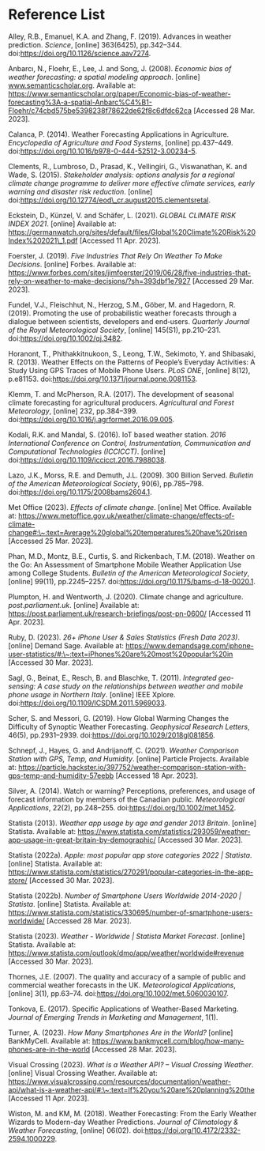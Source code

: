 # Reference List

Alley, R.B., Emanuel, K.A. and Zhang, F. (2019). Advances in weather prediction. _Science_, \[online] 363(6425), pp.342–344. doi:https://doi.org/10.1126/science.aav7274.

Anbarcı, N., Floehr, E., Lee, J. and Song, J. (2008). _Economic bias of weather forecasting: a spatial modeling approach_. \[online] www.semanticscholar.org. Available at: https://www.semanticscholar.org/paper/Economic-bias-of-weather-forecasting%3A-a-spatial-Anbarc%C4%B1-Floehr/c74cbd575be5398238f78622de62f8c6dfdc62ca \[Accessed 28 Mar. 2023].

Calanca, P. (2014). Weather Forecasting Applications in Agriculture. _Encyclopedia of Agriculture and Food Systems_, \[online] pp.437–449. doi:https://doi.org/10.1016/b978-0-444-52512-3.00234-5.

Clements, R., Lumbroso, D., Prasad, K., Vellingiri, G., Viswanathan, K. and Wade, S. (2015). _Stakeholder analysis: options analysis for a regional climate change programme to deliver more effective climate services, early warning and disaster risk reduction_. \[online] doi:https://doi.org/10.12774/eod\_cr.august2015.clementsretal.

Eckstein, D., Künzel, V. and Schäfer, L. (2021). _GLOBAL CLIMATE RISK INDEX 2021_. \[online] Available at: https://germanwatch.org/sites/default/files/Global%20Climate%20Risk%20Index%202021\_1.pdf \[Accessed 11 Apr. 2023].

Foerster, J. (2019). _Five Industries That Rely On Weather To Make Decisions_. \[online] Forbes. Available at: https://www.forbes.com/sites/jimfoerster/2019/06/28/five-industries-that-rely-on-weather-to-make-decisions/?sh=393dbf1e7927 \[Accessed 29 Mar. 2023].

Fundel, V.J., Fleischhut, N., Herzog, S.M., Göber, M. and Hagedorn, R. (2019). Promoting the use of probabilistic weather forecasts through a dialogue between scientists, developers and end‐users. _Quarterly Journal of the Royal Meteorological Society_, \[online] 145(S1), pp.210–231. doi:https://doi.org/10.1002/qj.3482.

Horanont, T., Phithakkitnukoon, S., Leong, T.W., Sekimoto, Y. and Shibasaki, R. (2013). Weather Effects on the Patterns of People’s Everyday Activities: A Study Using GPS Traces of Mobile Phone Users. _PLoS ONE_, \[online] 8(12), p.e81153. doi:https://doi.org/10.1371/journal.pone.0081153.

Klemm, T. and McPherson, R.A. (2017). The development of seasonal climate forecasting for agricultural producers. _Agricultural and Forest Meteorology_, \[online] 232, pp.384–399. doi:https://doi.org/10.1016/j.agrformet.2016.09.005.

Kodali, R.K. and Mandal, S. (2016). IoT based weather station. _2016 International Conference on Control, Instrumentation, Communication and Computational Technologies (ICCICCT)_. \[online] doi:https://doi.org/10.1109/iccicct.2016.7988038.

Lazo, J.K., Morss, R.E. and Demuth, J.L. (2009). 300 Billion Served. _Bulletin of the American Meteorological Society_, 90(6), pp.785–798. doi:https://doi.org/10.1175/2008bams2604.1.

Met Office (2023). _Effects of climate change_. \[online] Met Office. Available at: https://www.metoffice.gov.uk/weather/climate-change/effects-of-climate-change#:\~:text=Average%20global%20temperatures%20have%20risen \[Accessed 25 Mar. 2023].

Phan, M.D., Montz, B.E., Curtis, S. and Rickenbach, T.M. (2018). Weather on the Go: An Assessment of Smartphone Mobile Weather Application Use among College Students. _Bulletin of the American Meteorological Society_, \[online] 99(11), pp.2245–2257. doi:https://doi.org/10.1175/bams-d-18-0020.1.

Plumpton, H. and Wentworth, J. (2020). Climate change and agriculture. _post.parliament.uk_. \[online] Available at: https://post.parliament.uk/research-briefings/post-pn-0600/ \[Accessed 11 Apr. 2023].

Ruby, D. (2023). _26+ iPhone User & Sales Statistics (Fresh Data 2023)_. \[online] Demand Sage. Available at: https://www.demandsage.com/iphone-user-statistics/#:\~:text=iPhones%20are%20most%20popular%20in \[Accessed 30 Mar. 2023].

Sagl, G., Beinat, E., Resch, B. and Blaschke, T. (2011). _Integrated geo-sensing: A case study on the relationships between weather and mobile phone usage in Northern Italy_. \[online] IEEE Xplore. doi:https://doi.org/10.1109/ICSDM.2011.5969033.

Scher, S. and Messori, G. (2019). How Global Warming Changes the Difficulty of Synoptic Weather Forecasting. _Geophysical Research Letters_, 46(5), pp.2931–2939. doi:https://doi.org/10.1029/2018gl081856.

Schnepf, J., Hayes, G. and Andrijanoff, C. (2021). _Weather Comparison Station with GPS, Temp, and Humidity_. \[online] Particle Projects. Available at: https://particle.hackster.io/397752/weather-comparison-station-with-gps-temp-and-humidity-57eebb \[Accessed 18 Apr. 2023].

Silver, A. (2014). Watch or warning? Perceptions, preferences, and usage of forecast information by members of the Canadian public. _Meteorological Applications_, 22(2), pp.248–255. doi:https://doi.org/10.1002/met.1452.

Statista (2013). _Weather app usage by age and gender 2013 Britain_. \[online] Statista. Available at: https://www.statista.com/statistics/293059/weather-app-usage-in-great-britain-by-demographic/ \[Accessed 30 Mar. 2023].

Statista (2022a). _Apple: most popular app store categories 2022 | Statista_. \[online] Statista. Available at: https://www.statista.com/statistics/270291/popular-categories-in-the-app-store/ \[Accessed 30 Mar. 2023].

Statista (2022b). _Number of Smartphone Users Worldwide 2014-2020 | Statista_. \[online] Statista. Available at: https://www.statista.com/statistics/330695/number-of-smartphone-users-worldwide/ \[Accessed 28 Mar. 2023].

Statista (2023). _Weather - Worldwide | Statista Market Forecast_. \[online] Statista. Available at: https://www.statista.com/outlook/dmo/app/weather/worldwide#revenue \[Accessed 30 Mar. 2023].

Thornes, J.E. (2007). The quality and accuracy of a sample of public and commercial weather forecasts in the UK. _Meteorological Applications_, \[online] 3(1), pp.63–74. doi:https://doi.org/10.1002/met.5060030107.

Tonkova, E. (2017). Specific Applications of Weather-Based Marketing. _Journal of Emerging Trends in Marketing and Management_, 1(1).

Turner, A. (2023). _How Many Smartphones Are in the World?_ \[online] BankMyCell. Available at: https://www.bankmycell.com/blog/how-many-phones-are-in-the-world \[Accessed 28 Mar. 2023].

Visual Crossing (2023). _What is a Weather API? – Visual Crossing Weather_. \[online] Visual Crossing Weather. Available at: https://www.visualcrossing.com/resources/documentation/weather-api/what-is-a-weather-api/#:\~:text=If%20you%20are%20planning%20the \[Accessed 11 Apr. 2023].

Wiston, M. and KM, M. (2018). Weather Forecasting: From the Early Weather Wizards to Modern-day Weather Predictions. _Journal of Climatology & Weather Forecasting_, \[online] 06(02). doi:https://doi.org/10.4172/2332-2594.1000229.
